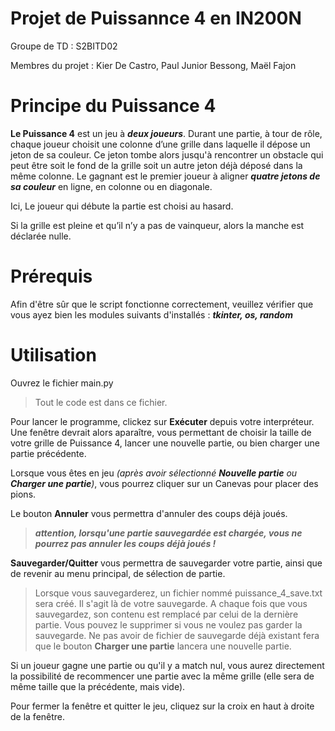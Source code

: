 # Projet de Puissannce 4 en IN200N
Groupe de TD : S2BITD02

Membres du projet : Kier De Castro, Paul Junior Bessong, Maël Fajon

# Principe du Puissance 4
**Le Puissance 4** est un jeu à ***deux joueurs***. Durant une partie, à tour de rôle,
chaque joueur choisit une colonne d’une grille dans laquelle il dépose un jeton
de sa couleur. Ce jeton tombe alors jusqu'à rencontrer un obstacle qui peut être
soit le fond de la grille soit un autre jeton déjà déposé dans la même colonne.
Le gagnant est le premier joueur à aligner ***quatre jetons de sa couleur*** en ligne,
en colonne ou en diagonale.

Ici, Le joueur qui débute la partie est choisi au hasard.

Si la grille est pleine et qu’il n’y a pas de vainqueur, alors la manche est
déclarée nulle.

# Prérequis
Afin d'être sûr que le script fonctionne correctement, veuillez vérifier que vous ayez bien les modules suivants d'installés : ***tkinter, os, random***

# Utilisation
Ouvrez le fichier main.py
> Tout le code est dans ce fichier.

Pour lancer le programme, clickez sur **Exécuter** depuis votre interpréteur. Une fenêtre devrait alors aparaître, vous permettant de choisir la taille de votre grille de Puissance 4, lancer une nouvelle partie, ou bien charger une partie précédente.

Lorsque vous êtes en jeu *(après avoir sélectionné **Nouvelle partie** ou **Charger une partie**)*, vous pourrez cliquer sur un Canevas pour placer des pions.

Le bouton **Annuler** vous permettra d'annuler des coups déjà joués.
> ***attention, lorsqu'une partie sauvegardée est chargée, vous ne pourrez pas annuler les coups déjà joués !***

**Sauvegarder/Quitter** vous permettra de sauvegarder votre partie, ainsi que de revenir au menu principal, de sélection de partie.

> Lorsque vous sauvegarderez, un fichier nommé puissance_4_save.txt sera créé. Il s'agit là de votre sauvegarde. A chaque fois que vous sauvegardez, son contenu est remplacé par celui de la dernière partie. Vous pouvez le supprimer si vous ne voulez pas garder la sauvegarde. Ne pas avoir de fichier de sauvegarde déjà existant fera que le bouton **Charger une partie** lancera une nouvelle partie.

Si un joueur gagne une partie ou qu'il y a match nul, vous aurez directement la possibilité de recommencer une partie avec la même grille (elle sera de même taille que la précédente, mais vide).

Pour fermer la fenêtre et quitter le jeu, cliquez sur la croix en haut à droite de la fenêtre.
